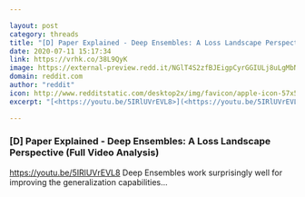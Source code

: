 ```yaml
---

layout: post
category: threads
title: "[D] Paper Explained - Deep Ensembles: A Loss Landscape Perspective (Full Video Analysis)"
date: 2020-07-11 15:17:34
link: https://vrhk.co/38L9QyK
image: https://external-preview.redd.it/NGlT4S2zfBJEigpCyrGGIULj8uLgMbNelZ0OXNUGU_Y.jpg?width=480&height=251.308900524&auto=webp&crop=480:251.308900524,smart&s=b8db789747d711d2e2b8db04b32602a344f80d48
domain: reddit.com
author: "reddit"
icon: http://www.redditstatic.com/desktop2x/img/favicon/apple-icon-57x57.png
excerpt: "[<https://youtu.be/5IRlUVrEVL8>](<https://youtu.be/5IRlUVrEVL8>) Deep Ensembles work surprisingly well for improving the generalization capabilities..."

---
```


### [D] Paper Explained - Deep Ensembles: A Loss Landscape Perspective (Full Video Analysis)

[<https://youtu.be/5IRlUVrEVL8>](<https://youtu.be/5IRlUVrEVL8>) Deep Ensembles work surprisingly well for improving the generalization capabilities...